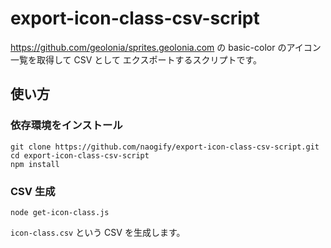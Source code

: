 # export-icon-class-csv-script

https://github.com/geolonia/sprites.geolonia.com の basic-color のアイコン一覧を取得して CSV として エクスポートするスクリプトです。

## 使い方

### 依存環境をインストール
```
git clone https://github.com/naogify/export-icon-class-csv-script.git
cd export-icon-class-csv-script
npm install
```

### CSV 生成
```
node get-icon-class.js
```
`icon-class.csv` という CSV を生成します。
